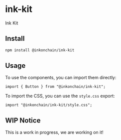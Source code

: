 # ink-kit

Ink Kit

## Install

```bash
npm install @inkonchain/ink-kit
```

## Usage

To use the components, you can import them directly:

```tsx
import { Button } from "@inkonchain/ink-kit";
```

To import the CSS, you can use the `style.css` export:

```tsx
import "@inkonchain/ink-kit/style.css";
```

## WIP Notice

This is a work in progress, we are working on it!

